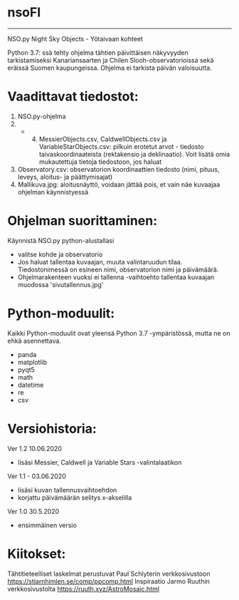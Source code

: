 # nsoFI
***********************************************
NSO.py  Night Sky Objects - Yötaivaan kohteet

Python 3.7: ssä tehty ohjelma tähtien päivittäisen näkyvyyden tarkistamiseksi Kanariansaarten ja Chilen Slooh-observatorioissa sekä eräissä Suomen kaupungeissa. Ohjelma ei tarkista päivän valoisuutta.

Vaadittavat tiedostot:
================
1. NSO.py-ohjelma
2. - 4. MessierObjects.csv, CaldwellObjects.csv ja VariableStarObjects.csv: pilkuin erotetut arvot - tiedosto taivaskoordinaateista (rektakensio ja deklinaatio). Voit lisätä omia mukautettuja tietoja tiedostoon, jos haluat
5. Observatory.csv: observatorion koordinaattien tiedosto (nimi, pituus, leveys, aloitus- ja päättymisajat)
6. Mallikuva.jpg: aloitusnäyttö, voidaan jättää pois, et vain näe kuvaajaa ohjelman käynnistyessä

Ohjelman suorittaminen:
====================
Käynnistä NSO.py python-alustallasi
- valitse kohde ja observatorio
- Jos haluat tallentaa kuvaajan, muuta valintaruudun tilaa. Tiedostonimessä on esineen nimi, observatorion nimi ja päivämäärä.
- Ohjelmarakenteen vuoksi ei tallenna -vaihtoehto tallentaa kuvaajan muodossa 'sivutallennus.jpg'

Python-moduulit:
===============
Kaikki Python-moduulit ovat yleensä Python 3.7 -ympäristössä, mutta ne on ehkä asennettava.
- panda
- matplotlib
- pyqt5
- math
- datetime
- re
- csv

Versiohistoria:
================
Ver 1.2 10.06.2020
- lisäsi Messier, Caldwell ja Variable Stars -valintalaatikon

Ver 1.1 - 03.06.2020
- lisäsi kuvan tallennusvaihtoehdon
- korjattu päivämäärän selitys x-akselilla

Ver 1.0 30.5.2020
- ensimmäinen versio


Kiitokset:
==========
Tähtitieteelliset laskelmat perustuvat Paul Schlyterin verkkosivustoon https://stjarnhimlen.se/comp/ppcomp.html
Inspiraatio Jarmo Ruuthin verkkosivustolta https://ruuth.xyz/AstroMosaic.html
